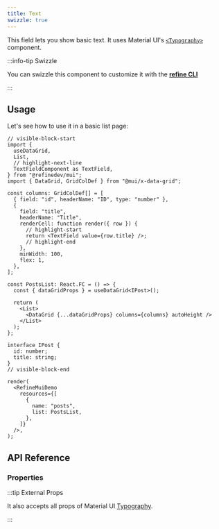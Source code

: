 ```yaml
---
title: Text
swizzle: true
---
```


This field lets you show basic text. It uses Material UI's [`<Typography>`](https://mui.com/material-ui/react-typography/#main-content) component.

:::info-tip Swizzle

You can swizzle this component to customize it with the [**refine CLI**](/docs/packages/list-of-packages/index)

:::

## Usage

Let's see how to use it in a basic list page:

```tsx live url=http://localhost:3000/posts previewHeight=340px
// visible-block-start
import {
  useDataGrid,
  List,
  // highlight-next-line
  TextFieldComponent as TextField,
} from "@refinedev/mui";
import { DataGrid, GridColDef } from "@mui/x-data-grid";

const columns: GridColDef[] = [
  { field: "id", headerName: "ID", type: "number" },
  {
    field: "title",
    headerName: "Title",
    renderCell: function render({ row }) {
      // highlight-start
      return <TextField value={row.title} />;
      // highlight-end
    },
    minWidth: 100,
    flex: 1,
  },
];

const PostsList: React.FC = () => {
  const { dataGridProps } = useDataGrid<IPost>();

  return (
    <List>
      <DataGrid {...dataGridProps} columns={columns} autoHeight />
    </List>
  );
};

interface IPost {
  id: number;
  title: string;
}
// visible-block-end

render(
  <RefineMuiDemo
    resources={[
      {
        name: "posts",
        list: PostsList,
      },
    ]}
  />,
);
```

## API Reference

### Properties

<PropsTable module="@refinedev/mui/TextField" />

:::tip External Props

It also accepts all props of Material UI [Typography](https://mui.com/material-ui/react-typography/#main-content).

:::

